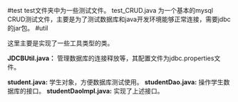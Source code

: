 #test
test文件夹中为一些测试文件。
test_CRUD.java 为一个基本的mysql CRUD测试文件，主要是为了测试数据库和java开发环境能够正常连接，需要jdbc的jar包。
#util

这里主要是实现了一些工具类型的类。

**JDCBUtil.java：** 管理数据库的连接释放等，其配置文件为jdbc.properties文件。

**student.java:** 学生对象，方便数据库测试使用。
**studentDao.java:** 操作学生数据库的接口。
**studentDaoImpl.java:** 实现了上述接口。
